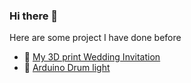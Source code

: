 ### Hi there 👋
Here are some project I have done before
- 👯 [My 3D print Wedding Invitation](https://skfb.ly/KWoo)
- 🌱 [Arduino Drum light](https://www.facebook.com/yenkuang.chuang/videos/picfp.1246561742/10220699088487554/?type=3&theater)


<!--
**antigenius0910/antigenius0910** is a ✨ _special_ ✨ repository because its `README.md` (this file) appears on your GitHub profile.

Here are some ideas to get you started:

- 🔭 I’m currently working on ...
- 🌱 I’m currently learning ...
- 👯 I’m looking to collaborate on ...
- 🤔 I’m looking for help with ...
- 💬 Ask me about ...
- 📫 How to reach me: ...
- 😄 Pronouns: ...
- ⚡ Fun fact: ...
-->
